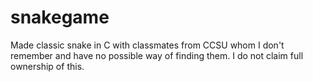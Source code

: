 # snakegame
Made classic snake in C with classmates from CCSU whom I don't remember and have no possible way of finding them. I do not claim full ownership of this.
